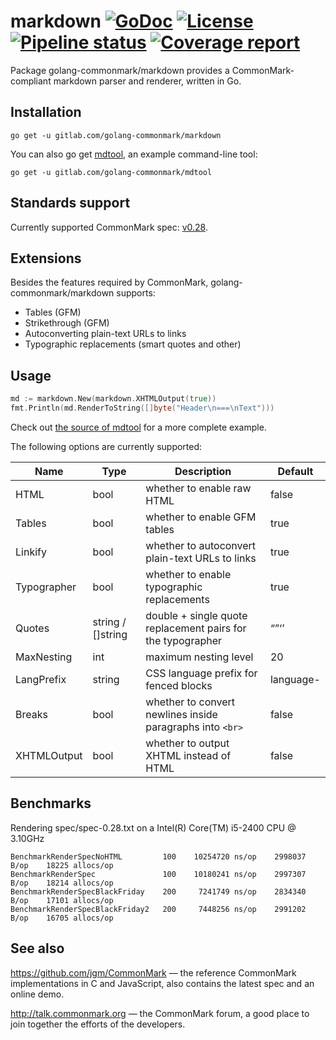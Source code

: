 markdown [![GoDoc](http://godoc.org/gitlab.com/golang-commonmark/markdown?status.svg)](http://godoc.org/gitlab.com/golang-commonmark/markdown) [![License](https://img.shields.io/badge/licence-BSD--2--Clause-blue.svg)](https://opensource.org/licenses/BSD-2-Clause) [![Pipeline status](https://gitlab.com/golang-commonmark/markdown/badges/master/pipeline.svg)](https://gitlab.com/golang-commonmark/markdown/commits/master) [![Coverage report](https://gitlab.com/golang-commonmark/markdown/badges/master/coverage.svg)](https://gitlab.com/golang-commonmark/markdown/commits/master)
========

Package golang-commonmark/markdown provides a CommonMark-compliant markdown parser and renderer, written in Go.

## Installation

    go get -u gitlab.com/golang-commonmark/markdown

You can also go get [mdtool](https://gitlab.com/golang-commonmark/mdtool), an example command-line tool:

    go get -u gitlab.com/golang-commonmark/mdtool

## Standards support

Currently supported CommonMark spec: [v0.28](http://spec.commonmark.org/0.28/).

## Extensions

Besides the features required by CommonMark, golang-commonmark/markdown supports:

  * Tables (GFM)
  * Strikethrough (GFM)
  * Autoconverting plain-text URLs to links
  * Typographic replacements (smart quotes and other)

## Usage

``` go
md := markdown.New(markdown.XHTMLOutput(true))
fmt.Println(md.RenderToString([]byte("Header\n===\nText")))
```

Check out [the source of mdtool](https://gitlab.com/golang-commonmark/mdtool/blob/master/main.go) for a more complete example.

The following options are currently supported:

  Name            |  Type     |                        Description                          | Default
  --------------- | --------- | ----------------------------------------------------------- | ---------
  HTML            | bool      | whether to enable raw HTML                                  | false
  Tables          | bool      | whether to enable GFM tables                                | true
  Linkify         | bool      | whether to autoconvert plain-text URLs to links             | true
  Typographer     | bool      | whether to enable typographic replacements                  | true
  Quotes          | string / []string | double + single quote replacement pairs for the typographer | “”‘’
  MaxNesting      | int       | maximum nesting level                                       | 20
  LangPrefix      | string    | CSS language prefix for fenced blocks                       | language-
  Breaks          | bool      | whether to convert newlines inside paragraphs into `<br>`   | false
  XHTMLOutput     | bool      | whether to output XHTML instead of HTML                     | false

## Benchmarks

Rendering spec/spec-0.28.txt on a Intel(R) Core(TM) i5-2400 CPU @ 3.10GHz

    BenchmarkRenderSpecNoHTML         100    10254720 ns/op    2998037 B/op    18225 allocs/op
    BenchmarkRenderSpec               100    10180241 ns/op    2997307 B/op    18214 allocs/op
    BenchmarkRenderSpecBlackFriday    200     7241749 ns/op    2834340 B/op    17101 allocs/op
    BenchmarkRenderSpecBlackFriday2   200     7448256 ns/op    2991202 B/op    16705 allocs/op

## See also

https://github.com/jgm/CommonMark — the reference CommonMark implementations in C and JavaScript,
  also contains the latest spec and an online demo.

http://talk.commonmark.org — the CommonMark forum, a good place to join together the efforts of the developers.
